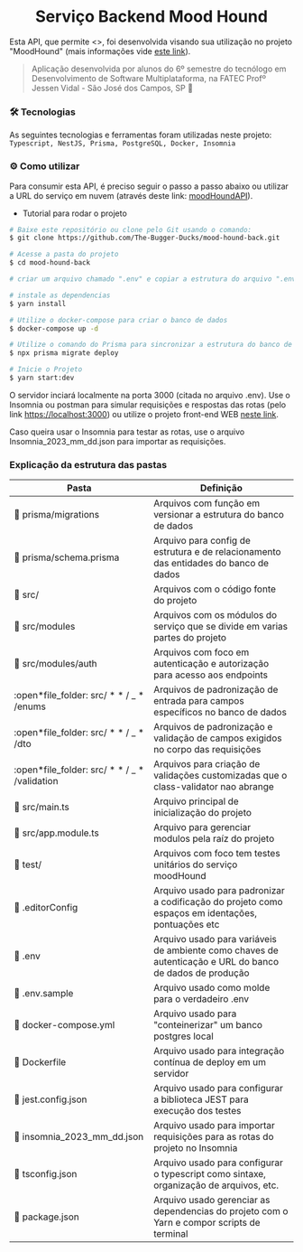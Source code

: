 <h1 align="center"> Serviço Backend Mood Hound</h1>

Esta API, que permite <>, foi desenvolvida visando sua utilização no projeto "MoodHound" (mais informações vide [este link](https://github.com/The-Bugger-Ducks/mood-hound-documentation)).

> Aplicação desenvolvida por alunos do 6º semestre do tecnólogo em Desenvolvimento de Software Multiplataforma, na FATEC Profº Jessen Vidal - São José dos Campos, SP :rocket:

### :hammer_and_wrench: Tecnologias

As seguintes tecnologias e ferramentas foram utilizadas neste projeto: `Typescript, NestJS, Prisma, PostgreSQL, Docker, Insomnia`

### :gear: Como utilizar

Para consumir esta API, é preciso seguir o passo a passo abaixo ou utilizar a URL do serviço em nuvem (através deste link: [moodHoundAPI](https://google.com)).

- Tutorial para rodar o projeto

```bash
# Baixe este repositório ou clone pelo Git usando o comando:
$ git clone https://github.com/The-Bugger-Ducks/mood-hound-back.git

# Acesse a pasta do projeto
$ cd mood-hound-back

# criar um arquivo chamado ".env" e copiar a estrutura do arquivo ".env.sample" e colocar seus respectivos dados

# instale as dependencias
$ yarn install

# Utilize o docker-compose para criar o banco de dados
$ docker-compose up -d

# Utilize o comando do Prisma para sincronizar a estrutura do banco de dados
$ npx prisma migrate deploy

# Inicie o Projeto
$ yarn start:dev
```

O servidor inciará localmente na porta 3000 (citada no arquivo .env). Use o Insomnia ou postman para simular requisições e respostas das rotas (pelo link [https://localhost:3000](https://localhost:3000)) ou utilize o projeto front-end WEB [neste link](https://github.com/The-Bugger-Ducks/mood-hound-web.git).

Caso queira usar o Insomnia para testar as rotas, use o arquivo Insomnia_2023_mm_dd.json para importar as requisições.

### Explicação da estrutura das pastas

| Pasta                                            | Definição                                                                                                |
| ------------------------------------------------ | -------------------------------------------------------------------------------------------------------- |
| :open_file_folder: prisma/migrations             | Arquivos com função em versionar a estrutura do banco de dados                                           |
| :page_facing_up: prisma/schema.prisma            | Arquivo para config de estrutura e de relacionamento das entidades do banco de dados                     |
| :open_file_folder: src/                          | Arquivos com o código fonte do projeto                                                                   |
| :open_file_folder: src/modules                   | Arquivos com os módulos do serviço que se divide em varias partes do projeto                             |
| :open_file_folder: src/modules/auth              | Arquivos com foco em autenticação e autorização para acesso aos endpoints                                |
| :open*file_folder: src/ \* * / \_ \* /enums      | Arquivos de padronização de entrada para campos específicos no banco de dados                            |
| :open*file_folder: src/ \* * / \_ \* /dto        | Arquivos de padronização e validação de campos exigidos no corpo das requisições                         |
| :open*file_folder: src/ \* * / \_ \* /validation | Arquivos para criação de validações customizadas que o class-validator nao abrange                       |
| :page_facing_up: src/main.ts                     | Arquivo principal de inicialização do projeto                                                            |
| :page_facing_up: src/app.module.ts               | Arquivo para gerenciar modulos pela raíz do projeto                                                      |
| :open_file_folder: test/                         | Arquivos com foco tem testes unitários do serviço moodHound                                              |
| :page_facing_up: .editorConfig                   | Arquivo usado para padronizar a codificação do projeto como espaços em identações, pontuações etc        |
| :page_facing_up: .env                            | Arquivo usado para variáveis de ambiente como chaves de autenticação e URL do banco de dados de produção |
| :page_facing_up: .env.sample                     | Arquivo usado como molde para o verdadeiro .env                                                          |
| :page_facing_up: docker-compose.yml              | Arquivo usado para "conteinerizar" um banco postgres local                                               |
| :page_facing_up: Dockerfile                      | Arquivo usado para integração contínua de deploy em um servidor                                          |
| :page_facing_up: jest.config.json                | Arquivo usado para configurar a biblioteca JEST para execução dos testes                                 |
| :page_facing_up: insomnia_2023_mm_dd.json        | Arquivo usado para importar requisições para as rotas do projeto no Insomnia                             |
| :page_facing_up: tsconfig.json                   | Arquivo usado para configurar o typescript como sintaxe, organização de arquivos, etc.                   |
| :page_facing_up: package.json                    | Arquivo usado gerenciar as dependencias do projeto com o Yarn e compor scripts de terminal               |
